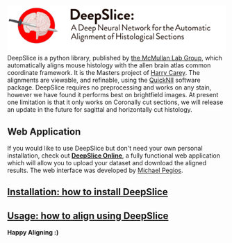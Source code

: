 
![Alt](DeepSlice_github_banner.png "DeepSlice Banner")
DeepSlice is a python library, published by [the McMullan Lab Group](https://researchers.mq.edu.au/en/persons/simon-mcmullan), which automatically aligns mouse histology with the allen brain atlas common coordinate framework.
It is the Masters project of [Harry Carey](https://github.com/PolarBean/). The alignments are viewable, and refinable, using the [QuickNII](https://www.nitrc.org/projects/quicknii "QuickNII") software package.
DeepSlice requires no preprocessing and works on any stain, however we have found it performs best on brightfield images.
At present one limitation is that it only works on Coronally cut sections, we will release an update in the future for sagittal and horizontally cut histology.
## Web Application
If you would like to use DeepSlice but don't need your own personal installation, check out [**DeepSlice Online**](www.DeepSlice.com.au), a fully functional web application which will allow you to upload your dataset and download the aligned results. The web interface was developed by [Michael Pegios](https://github.com/ThermoDev/).
## [Installation: how to install DeepSlice](installation.md)

## [Usage: how to align using DeepSlice](usage.md)

**Happy Aligning :)**






